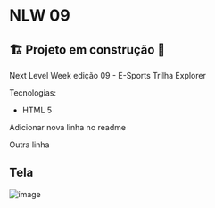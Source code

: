 # NLW 09

## 🏗️ Projeto em construção 🚧

Next Level Week edição 09 - E-Sports
Trilha Explorer

Tecnologias:

- HTML 5

Adicionar nova linha no readme

Outra linha

## Tela

![image](https://user-images.githubusercontent.com/66702430/189778880-0b2d226f-2d35-45d0-81ac-55d441f849ee.png)
